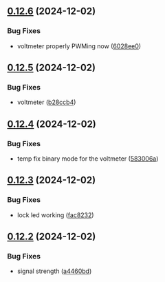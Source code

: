 ## [0.12.6](https://github.com/olipayne/Arduino-Morse-Radio/compare/v0.12.5...v0.12.6) (2024-12-02)


### Bug Fixes

* voltmeter properly PWMing now ([6028ee0](https://github.com/olipayne/Arduino-Morse-Radio/commit/6028ee00e0670a9dd4cca99c70ab56c7dd635ad5))



## [0.12.5](https://github.com/olipayne/Arduino-Morse-Radio/compare/v0.12.4...v0.12.5) (2024-12-02)


### Bug Fixes

* voltmeter ([b28ccb4](https://github.com/olipayne/Arduino-Morse-Radio/commit/b28ccb4adf0c34d1dfff545b7c3174f020049442))



## [0.12.4](https://github.com/olipayne/Arduino-Morse-Radio/compare/v0.12.3...v0.12.4) (2024-12-02)


### Bug Fixes

* temp fix binary mode for the voltmeter ([583006a](https://github.com/olipayne/Arduino-Morse-Radio/commit/583006af48c956d0be75e0ba5afc44bd6241f315))



## [0.12.3](https://github.com/olipayne/Arduino-Morse-Radio/compare/v0.12.2...v0.12.3) (2024-12-02)


### Bug Fixes

* lock led working ([fac8232](https://github.com/olipayne/Arduino-Morse-Radio/commit/fac82320e3540fc51332677a07ded03f56e107b1))



## [0.12.2](https://github.com/olipayne/Arduino-Morse-Radio/compare/v0.12.1...v0.12.2) (2024-12-02)


### Bug Fixes

* signal strength ([a4460bd](https://github.com/olipayne/Arduino-Morse-Radio/commit/a4460bd481ff1dca21b877866e6b2c6998294372))




